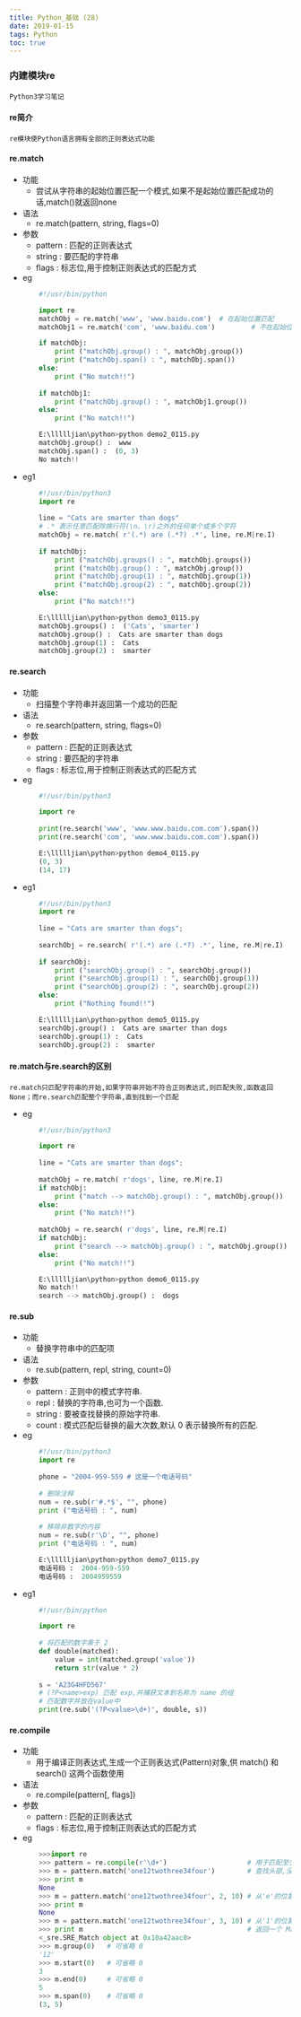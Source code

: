 ```yaml
---
title: Python_基础 (28)
date: 2019-01-15
tags: Python
toc: true
---
```


### 内建模块re
    Python3学习笔记

<!-- more -->

#### re简介
    re模块使Python语言拥有全部的正则表达式功能

#### re.match
- 功能
    * 尝试从字符串的起始位置匹配一个模式,如果不是起始位置匹配成功的话,match()就返回none
- 语法
    * re.match(pattern, string, flags=0)
- 参数
    * pattern : 匹配的正则表达式
    * string : 要匹配的字符串
    * flags : 标志位,用于控制正则表达式的匹配方式
- eg
    ```python
        #!/usr/bin/python
 
        import re
        matchObj = re.match('www', 'www.baidu.com')  # 在起始位置匹配
        matchObj1 = re.match('com', 'www.baidu.com')         # 不在起始位置匹配

        if matchObj:
            print ("matchObj.group() : ", matchObj.group())
            print ("matchObj.span() : ", matchObj.span())
        else:
            print ("No match!!")
        
        if matchObj1:
            print ("matchObj.group() : ", matchObj1.group())
        else:
            print ("No match!!")

        E:\llllljian\python>python demo2_0115.py
        matchObj.group() :  www
        matchObj.span() :  (0, 3)
        No match!!
    ```
- eg1
    ```python
        #!/usr/bin/python3
        import re
        
        line = "Cats are smarter than dogs"
        # .* 表示任意匹配除换行符(\n、\r)之外的任何单个或多个字符
        matchObj = re.match( r'(.*) are (.*?) .*', line, re.M|re.I)
        
        if matchObj:
            print ("matchObj.groups() : ", matchObj.groups())
            print ("matchObj.group() : ", matchObj.group())
            print ("matchObj.group(1) : ", matchObj.group(1))
            print ("matchObj.group(2) : ", matchObj.group(2))
        else:
            print ("No match!!")

        E:\llllljian\python>python demo3_0115.py
        matchObj.groups() :  ('Cats', 'smarter')
        matchObj.group() :  Cats are smarter than dogs
        matchObj.group(1) :  Cats
        matchObj.group(2) :  smarter
    ```

#### re.search
- 功能
    * 扫描整个字符串并返回第一个成功的匹配
- 语法
    * re.search(pattern, string, flags=0)
- 参数
    * pattern : 匹配的正则表达式
    * string : 要匹配的字符串
    * flags : 标志位,用于控制正则表达式的匹配方式
- eg
    ```python
        #!/usr/bin/python3
 
        import re
        
        print(re.search('www', 'www.www.baidu.com.com').span())
        print(re.search('com', 'www.www.baidu.com.com').span())

        E:\llllljian\python>python demo4_0115.py
        (0, 3)
        (14, 17)
    ```
- eg1
    ```python
        #!/usr/bin/python3
        import re
        
        line = "Cats are smarter than dogs";
        
        searchObj = re.search( r'(.*) are (.*?) .*', line, re.M|re.I)
        
        if searchObj:
            print ("searchObj.group() : ", searchObj.group())
            print ("searchObj.group(1) : ", searchObj.group(1))
            print ("searchObj.group(2) : ", searchObj.group(2))
        else:
            print ("Nothing found!!")

        E:\llllljian\python>python demo5_0115.py
        searchObj.group() :  Cats are smarter than dogs
        searchObj.group(1) :  Cats
        searchObj.group(2) :  smarter
    ```

#### re.match与re.search的区别
    re.match只匹配字符串的开始,如果字符串开始不符合正则表达式,则匹配失败,函数返回None；而re.search匹配整个字符串,直到找到一个匹配
- eg
    ```python
        #!/usr/bin/python3

        import re
        
        line = "Cats are smarter than dogs";
        
        matchObj = re.match( r'dogs', line, re.M|re.I)
        if matchObj:
            print ("match --> matchObj.group() : ", matchObj.group())
        else:
            print ("No match!!")
        
        matchObj = re.search( r'dogs', line, re.M|re.I)
        if matchObj:
            print ("search --> matchObj.group() : ", matchObj.group())
        else:
            print ("No match!!")

        E:\llllljian\python>python demo6_0115.py
        No match!!
        search --> matchObj.group() :  dogs
    ```

#### re.sub
- 功能
    * 替换字符串中的匹配项
- 语法
    * re.sub(pattern, repl, string, count=0)
- 参数
    * pattern : 正则中的模式字符串.
    * repl : 替换的字符串,也可为一个函数.
    * string : 要被查找替换的原始字符串.
    * count : 模式匹配后替换的最大次数,默认 0 表示替换所有的匹配.
- eg
    ```python
        #!/usr/bin/python3
        import re
        
        phone = "2004-959-559 # 这是一个电话号码"
        
        # 删除注释
        num = re.sub(r'#.*$', "", phone)
        print ("电话号码 : ", num)
        
        # 移除非数字的内容
        num = re.sub(r'\D', "", phone)
        print ("电话号码 : ", num)

        E:\llllljian\python>python demo7_0115.py
        电话号码 :  2004-959-559 
        电话号码 :  2004959559
    ```
- eg1
    ```python
        #!/usr/bin/python
 
        import re
        
        # 将匹配的数字乘于 2
        def double(matched):
            value = int(matched.group('value'))
            return str(value * 2)
        
        s = 'A23G4HFD567'
        # (?P<name>exp) 匹配 exp,并捕获文本到名称为 name 的组
        # 匹配数字并放在value中
        print(re.sub('(?P<value>\d+)', double, s))
    ```

#### re.compile
- 功能
    * 用于编译正则表达式,生成一个正则表达式(Pattern)对象,供 match() 和 search() 这两个函数使用
- 语法
    * re.compile(pattern[, flags])
- 参数
    * pattern : 匹配的正则表达式
    * flags : 标志位,用于控制正则表达式的匹配方式
- eg
    ```python
        >>>import re
        >>> pattern = re.compile(r'\d+')                    # 用于匹配至少一个数字
        >>> m = pattern.match('one12twothree34four')        # 查找头部,没有匹配
        >>> print m
        None
        >>> m = pattern.match('one12twothree34four', 2, 10) # 从'e'的位置开始匹配,没有匹配
        >>> print m
        None
        >>> m = pattern.match('one12twothree34four', 3, 10) # 从'1'的位置开始匹配,正好匹配
        >>> print m                                         # 返回一个 Match 对象
        <_sre.SRE_Match object at 0x10a42aac0>
        >>> m.group(0)   # 可省略 0
        '12'
        >>> m.start(0)   # 可省略 0
        3
        >>> m.end(0)     # 可省略 0
        5
        >>> m.span(0)    # 可省略 0
        (3, 5)
    ```

